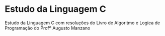 # Estudo da Linguagem C 

Estudo da Linguagem C com resoluções do Livro de Algoritmo e Logica de Programação do Profº Augusto Manzano
